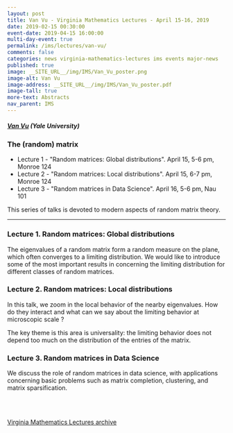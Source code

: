```yaml
---
layout: post
title: Van Vu - Virginia Mathematics Lectures - April 15-16, 2019
date: 2019-02-15 00:30:00
event-date: 2019-04-15 16:00:00
multi-day-event: true
permalink: /ims/lectures/van-vu/
comments: false
categories: news virginia-mathematics-lectures ims events major-news
published: true
image: __SITE_URL__/img/IMS/Van_Vu_poster.png
image-alt: Van Vu
image-address: __SITE_URL__/img/IMS/Van_Vu_poster.pdf
image-tall: true
more-text: Abstracts
nav_parent: IMS
---
```


<h5 class="mt-1 mb-4"><a href="http://campuspress.yale.edu/vanvu/">Van Vu</a> (Yale University)</h5>

### The (random) matrix 

- Lecture 1 - "Random matrices: Global distributions". April 15, 5-6 pm, Monroe 124
- Lecture 2 - "Random matrices: Local distributions". April 15, 6-7 pm, Monroe 124
- Lecture 3 - "Random matrices in Data Science". April 16, 5-6 pm, Nau 101

This series of talks is devoted to modern aspects of random matrix theory.

<!--more-->

---

### Lecture 1. Random matrices: Global distributions

The eigenvalues of a random matrix form a random measure on the plane, which often  converges to a limiting distribution. We would like to introduce some of the most important results in concerning the limiting distribution for different classes of random matrices.

### Lecture 2. Random matrices: Local distributions

In this talk, we zoom in the local behavior of the nearby eigenvalues. How do they interact and what can we say about the limiting behavior at microscopic scale ? 

The key theme is this area is universality: the limiting behavior does not depend too much on the distribution of the entries of the matrix.

### Lecture 3. Random matrices in Data Science

We discuss the role of random matrices in data science, with applications concerning basic problems such as matrix completion, clustering, and matrix sparsification. 


<br><br>

[Virginia Mathematics Lectures archive]({{site.url}}/ims/lectures)
